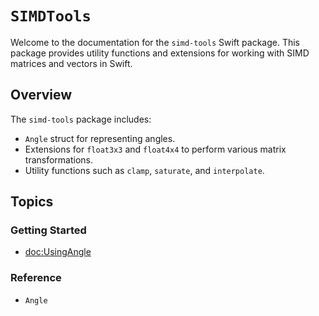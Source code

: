 # ``SIMDTools``

Welcome to the documentation for the `simd-tools` Swift package. This package provides utility functions and extensions for working with SIMD matrices and vectors in Swift.

## Overview

The `simd-tools` package includes:
- `Angle` struct for representing angles.
- Extensions for `float3x3` and `float4x4` to perform various matrix transformations.
- Utility functions such as `clamp`, `saturate`, and `interpolate`.

## Topics

### Getting Started

- <doc:UsingAngle>

### Reference

- ``Angle``

